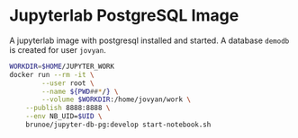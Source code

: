 # Jupyterlab PostgreSQL Image

A jupyterlab image with postgresql installed and started.
A database `demodb` is created for user `jovyan`.

```bash
WORKDIR=$HOME/JUPYTER_WORK
docker run --rm -it \
        --user root \
        --name ${PWD##*/} \
        --volume $WORKDIR:/home/jovyan/work \
    --publish 8888:8888 \
    --env NB_UID=$UID \
    brunoe/jupyter-db-pg:develop start-notebook.sh
```
